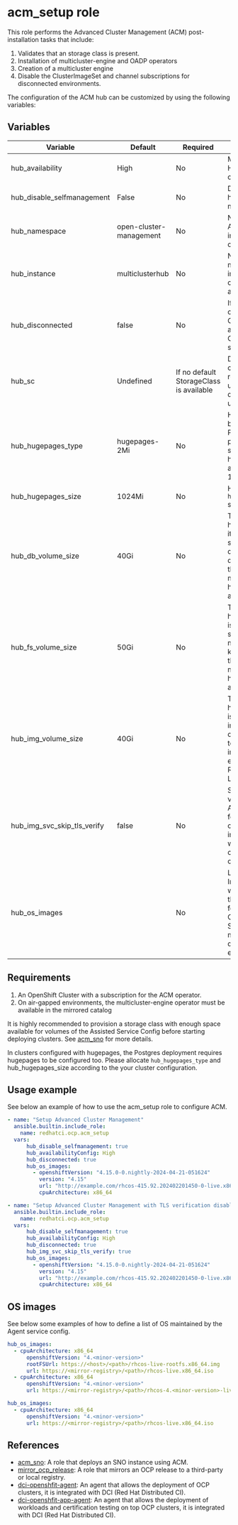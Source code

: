 # acm_setup role

This role performs the Advanced Cluster Management (ACM) post-installation tasks that include:

1. Validates that an storage class is present.
1. Installation of multicluster-engine and OADP operators
1. Creation of a multicluster engine
1. Disable the ClusterImageSet and channel subscriptions for disconnected environments.

The configuration of the ACM hub can be customized by using the following variables:

## Variables

| Variable                           | Default                       | Required    | Description
| ---------------------------------- | ----------------------------- | ----------- | ----------------------------------------------
|hub_availability                    |High                           |No           | Multicluster hub High Availability configuration
|hub_disable_selfmanagement          |False                          |No           | Do not import the hub cluster as managed in ACM
|hub_namespace                       |open-cluster-management        |No           | Namespace where ACM has been installed and will be configured
|hub_instance                        |multiclusterhub                |No           | Name of the multiclusterhub instance to be created (fail if already exists)
|hub_disconnected                    |false                          |No           | If true, it will create custom ClusterImageSets and remove the Channel subscriptions
|hub_sc                              |Undefined                      |If no default StorageClass is available | Desired storage class for ACM resources. If undefined, the default SC will be used
|hub_hugepages_type                  |hugepages-2Mi                  |No           | Hugepages type to be configured for Postgres search pods. x86_64 support hugepages-2Mi and hugepages-1Gi
|hub_hugepages_size                  |1024Mi                         |No           | Hugepages `hub_hugepages_type` size
|hub_db_volume_size                  |40Gi                           |No           | This value specifies how much storage it is allocated for storing files like database tables and database views for the clusters. You might need to use a higher value if there are many clusters
|hub_fs_volume_size                  |50Gi                           |No           | This value specifies how much storage is allocated for storing logs, manifests, and kubeconfig files for the clusters. You might need to use a higher value if there are many clusters
|hub_img_volume_size                 |40Gi                           |No           | This value specifies how much storage is allocated for the images of the clusters. You need to allow 1 GB of image storage for each instance of Red Hat Enterprise Linux CoreOS
|hub_img_svc_skip_tls_verify     |false                          |No           | Skip TLS verification in the AgentServiceConfig for image service operations. Useful in environments with self-signed certificates or certificate issues.
|hub_os_images                       |<Undefined>                    |No           | Locations of OS Images to be used when generating the discovery ISOs for different OpenShift versions. See [OS images](./README.md#os-images). It is mandatory for disconnected environments.

## Requirements
1. An OpenShift Cluster with a subscription for the ACM operator.
1. On air-gapped environments, the multicluster-engine operator must be available in the mirrored catalog

It is highly recommended to provision a storage class with enough space available for volumes of the Assisted Service Config before starting deploying clusters. See [acm_sno](../acm_sno/README.md) for more details.

In clusters configured with hugepages, the Postgres deployment requires hugepages to be configured too. Please allocate `hub_hugepages_type` and hub_hugepages_size according to the your cluster configuration.

## Usage example

See below an example of how to use the acm_setup role to configure ACM.

```yaml
- name: "Setup Advanced Cluster Management"
  ansible.builtin.include_role:
    name: redhatci.ocp.acm_setup
  vars:
      hub_disable_selfmanagement: true
      hub_availabilityConfig: High
      hub_disconnected: true
      hub_os_images:
        - openshiftVersion: "4.15.0-0.nightly-2024-04-21-051624"
          version: "4.15"
          url: "http://example.com/rhcos-415.92.202402201450-0-live.x86_64.iso"
          cpuArchitecture: x86_64

- name: "Setup Advanced Cluster Management with TLS verification disabled"
  ansible.builtin.include_role:
    name: redhatci.ocp.acm_setup
  vars:
      hub_disable_selfmanagement: true
      hub_availabilityConfig: High
      hub_disconnected: true
      hub_img_svc_skip_tls_verify: true
      hub_os_images:
        - openshiftVersion: "4.15.0-0.nightly-2024-04-21-051624"
          version: "4.15"
          url: "http://example.com/rhcos-415.92.202402201450-0-live.x86_64.iso"
          cpuArchitecture: x86_64
```

## OS images

See below some examples of how to define a list of OS maintained by the Agent service config.

```yaml
hub_os_images:
  - cpuArchitecture: x86_64
      openshiftVersion: "4.<minor-version>"
      rootFSUrl: https://<host>/<path>/rhcos-live-rootfs.x86_64.img
      url: https://<mirror-registry>/<path>/rhcos-live.x86_64.iso
  - cpuArchitecture: x86_64
      openshiftVersion: "4.<minor-version>"
      url: https://<mirror-registry>/<path>/rhcos-4.<minor-version>-live.x86_64.iso

hub_os_images:
  - cpuArchitecture: x86_64
      openshiftVersion: "4.<minor-version>"
      url: https://<mirror-registry>/<path>/rhcos-live.x86_64.iso
```

## References

* [acm_sno](../acm_sno/README.md): A role that deploys an SNO instance using ACM.
* [mirror_ocp_release](../mirror_ocp_release/): A role that mirrors an OCP release to a third-party or local registry.
* [dci-openshfit-agent](https://github.com/redhat-cip/dci-openshift-agent/): An agent that allows the deployment of OCP clusters, it is integrated with DCI (Red Hat Distributed CI).
* [dci-openshfit-app-agent](https://github.com/redhat-cip/dci-openshift-app-agent/): An agent that allows the deployment of workloads and certification testing on top OCP clusters, it is integrated with DCI (Red Hat Distributed CI).
